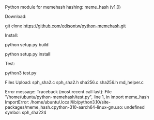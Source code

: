 Python module for memehash hashing: meme_hash (v1.0)

Download:

git clone https://github.com/edisontw/python-memehash.git

Install:

python setup.py build

python setup.py install


Test:

python3 test.py

Files Upload:
sph_sha2.c
sph_sha2.h
sha256.c
sha256.h
md_helper.c

Error message:
Traceback (most recent call last):
  File "/home/ubuntu/python-memehash/test.py", line 1, in <module>
    import meme_hash
ImportError: /home/ubuntu/.local/lib/python3.10/site-packages/meme_hash.cpython-310-aarch64-linux-gnu.so: undefined symbol: sph_sha224

